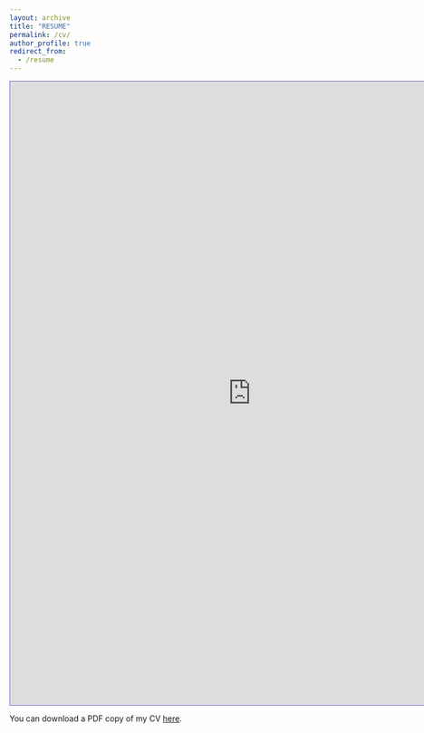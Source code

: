 ```yaml
---
layout: archive
title: "RESUME"
permalink: /cv/
author_profile: true
redirect_from:
  - /resume
---
```

<iframe id="fred" style="border:1px solid #666CCC" title="PDF in an i-Frame" src="https://olawale0254.github.io/files/Olawale_Latest_pdf.pdf" frameborder="1" scrolling="auto" height="1100" width="850" ></iframe>

You can download a PDF copy of my CV [here](/files/Olawale_Latest_pdf.pdf).
